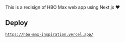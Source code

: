 This is a redisign of HBO Max web app using Next.js ♥
## Deploy
[`https://hbo-max-inspiration.vercel.app/`](https://hbo-max-inspiration.vercel.app/)